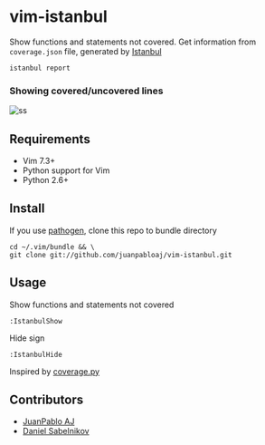 # vim-istanbul

Show functions and statements not covered. Get information from `coverage.json` file, generated by [Istanbul](https://github.com/gotwarlost/istanbul)

    istanbul report

### Showing covered/uncovered lines

![ss](http://cl.ly/YqpR/2__server_js______src_getscreenshots__-_VIM__vim_.png)

## Requirements

* Vim 7.3+
* Python support for Vim
* Python 2.6+

## Install

If you use [pathogen](https://github.com/tpope/vim-pathogen), clone this repo to bundle directory

    cd ~/.vim/bundle && \
    git clone git://github.com/juanpabloaj/vim-istanbul.git

## Usage

Show functions and statements not covered

    :IstanbulShow

Hide sign

    :IstanbulHide

Inspired by [coverage.py](https://github.com/alfredodeza/coveragepy.vim)

## Contributors

* [JuanPablo AJ](https://github.com/juanpabloaj)
* [Daniel Sabelnikov](https://github.com/dragn)
